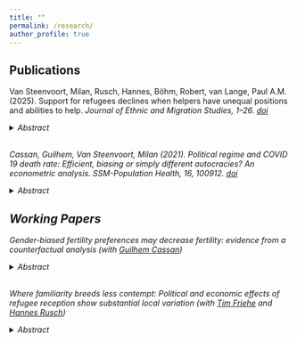 ```yaml
---
title: ""
permalink: /research/
author_profile: true
---
```


## Publications

Van Steenvoort, Milan, Rusch, Hannes, Böhm, Robert, van Lange, Paul A.M. (2025). Support for refugees declines when helpers have unequal positions and abilities to help. <em>Journal of Ethnic and Migration Studies<em>, 1–26. [doi](https://doi.org/10.1080/1369183X.2025.2497835) 

<details>
<summary><em>Abstract</em></summary> 
'Refugees' well-being hinges on receiving adequate support throughout their journey. In 2015, as many refugees migrated toward wealthier Northern and Western Europe, it seemed like communities' willingness to offer help depended not only on refugees' attributes or individual benevolence but also on communities' positions along the route and their economic status. However, survey methods struggle to isolate these factors' causal effects. We therefore use a framed economic experiment to manipulate specific situation features while keeping others constant. In our stylised economic game, two groups of four citizen players (n = 910) decide on aiding a passive refugee player (n = 114). One group (early-positioned) decides before the other (late-positioned). We introduce economic inequality by varying the groups' endowments (low vs. high). Our findings show that unequal endowments harm refugee support, and late-positioned citizens base their support on early-positioned citizens' actions. These results from our stylised setup suggest that support for refugees depends on macro-level situational factors beyond individual attitudes. From a policy standpoint, addressing economic disparities between communities involved in refugee support and eliminating sequential decision-making through appropriate institutions could enhance support for refugees.' 
</details>
<br>

Cassan, Guilhem, Van Steenvoort, Milan (2021). Political regime and COVID 19 death rate: Efficient, biasing or simply different autocracies? An econometric analysis. <em>SSM-Population Health<em>, 16, 100912. [doi](https://doi.org/10.1016/j.ssmph.2021.100912) 

<details>
<summary><em>Abstract</em></summary> 
'The difference in COVID 19 death rates across political regimes has caught a lot of attention. The “efficient autocracy” view suggests that autocracies may be more efficient at putting in place policies that contain COVID 19 spread. On the other hand, the “biasing autocracy” view underlines that autocracies may be under reporting their COVID 19 data. We use fixed effect panel regression methods to discriminate between the two sides of the debate. Our results present a more nuanced picture: once pre-determined characteristics of countries are accounted for, COVID 19 death rates equalize across political regimes during the first months of the pandemic, but remain largely different a year into the pandemic. This emphasizes that early differences across political regimes were mainly due to omitted variable bias, whereas later differences are likely due to data manipulation by autocracies. A year into the pandemic, we estimate that this data manipulation may have hidden approximately 400,000 deaths worldwide.' 
</details>

## Working Papers

Gender-biased fertility preferences may decrease fertility: evidence from a counterfactual analysis (with [Guilhem Cassan](https://perso.unamur.be/~gcassan/))

<details>
<summary><em>Abstract</em></summary> 
'Population studies have argued that the slower transition from high to low fertility observed in certain countries could partly be explained by the presence of gender-biased fertility preferences, which are generally thought to increase excess fertility (i.e., fertility above the desired family size). A common approach to analyzing the impact of gender-biased preferences on excess fertility is to compare observed excess fertility under biased preferences to (unobserved) excess fertility if gender biases were to be removed from preferences. However, previous work often makes strict assumptions about fertility levels if preferences had not been gender-biased. Here, we show that removing gender biases does not necessarily imply a decline in excess fertility. Excess fertility may even increase when switching from biased to unbiased preferences. This results from the equivocal nature of unbiased fertility preferences. Illustrating our theoretical framework using Indian data, we estimate that, depending on the definition of unbiased preferences, excess fertility would be 23% higher or 15% lower due to the presence of biased preferences. This paper thus provides a better understanding of excess fertility implications when societies transition from biased toward unbiased fertility preferences.' 
</details>
<br>

Where familiarity breeds less contempt: Political and economic effects of refugee reception show substantial local variation (with [Tim Friehe](https://www.uni-marburg.de/en/fb02/research-groups/economics/fiwi/team/prof-dr-tim-friehe) and [Hannes Rusch](https://hrusch.de/))

<details>
<summary><em>Abstract</em></summary> 
'The reception and hosting of refugees may impact the local economic and political landscape: large inflows of people may deteriorate the quality of public services, citizens’ valuation of neighborhoods close to refugee shelters may change, and far-right political parties may try to gain votes using anti-immigrant campaigns. However, the existing macro-evidence is mixed, and the occurrence and magnitude of such effects near large refugee shelters are poorly understood. We use high-resolution data from a city hosting one of Germany’s major refugee reception centers to analyze the local repercussions of the vast inflow of refugees in 2015. We find that greater exposure to the refugee inflow reduces the shift of votes from center to far-right parties. In addition, we present evidence that public-services quality deteriorated in the vicinity of refugee shelters while the rental market showed no adverse effects. Our findings demonstrate the benefits and importance of using fine-grained data: by considering the spatial distribution of refugees within urban areas, a better understanding of the impact of forced migration on host societies can be gained.' 
</details>


